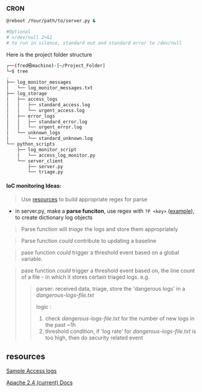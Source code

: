 ### CRON
```bash
@reboot /Your/path/to/server.py &

#Optional
# >/dev/null 2>&1
# to run in silence, standard out and standard error to /dev/null
```
Here is the project folder structure 
```bash
┌──(fred㉿machine)-[~/Project_Folder]
└─$ tree        
.
├── log_monitor_messages
│   └── log_monitor_messages.txt
├── log_storage
│   ├── access_logs
│   │   ├── standard_access.log
│   │   └── urgent_access.log
│   ├── error_logs
│   │   ├── standard_error.log
│   │   └── urgent_error.log
│   └── unknown_logs
│       └── standard_unknown.log
└── python_scripts
    ├── log_monitor_script
    │   └── access_log_monitor.py
    └── server_client
        ├── server.py
        └── triage.py
```

#### IoC monitoring Ideas:
> Use [resources](#resources) to build appropriate regex for parse 
- in server.py, make a **parse funciton**,  use regex with `?P <key>` ([example](https://github.com/FredericGariepy/LighthouseLabs/blob/main/PKM/W3/D5/regex_dict.py)), to create dictionary log objects
> Parse function will *triage* the logs and store them appropriately

> Parse function *could* contribute to updating a baseline
 
> pase function *could* trigger a threshold event based on a global variable.
 
> pase function *could* trigger a threshold event based on, the line count of a file - in  which it stores certain triaged logs.
> e.g.
> > parser: received data, triage, store the 'dangerous logs' in a *dangerous-logs-file.txt*
> >
> > logic :
> > 1. check *dangerous-logs-file.txt* for the number of new logs in the past ~1h
> > 2. threshold condition, if 'log rate' for *dangerous-logs-file.txt* is too high, then do security related event
> >


## resources
[Sample Access logs](https://www.ossec.net/docs/log_samples/apache/apache.html#log-samples-from-apache)

[Apache 2.4 (current) Docs](https://httpd.apache.org/docs/2.4/logs.html)
